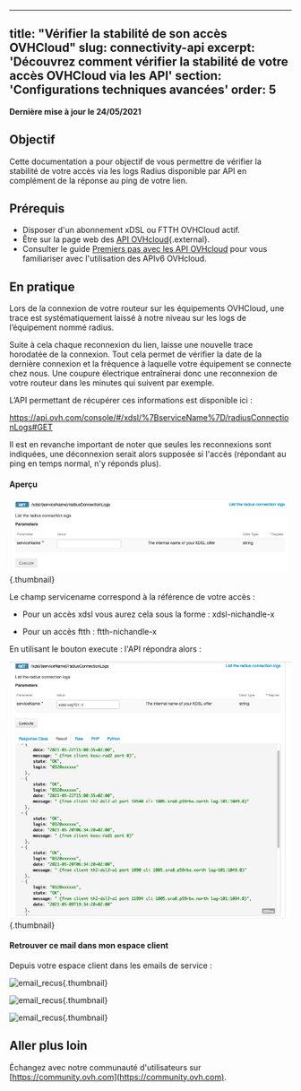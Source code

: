 
---
title: "Vérifier la stabilité de son accès OVHCloud"
slug: connectivity-api
excerpt: 'Découvrez comment vérifier la stabilité de votre accès OVHCloud via les API'
section: 'Configurations techniques avancées'
order: 5
---

**Dernière mise à jour le 24/05/2021**

## Objectif

Cette documentation a pour objectif de vous permettre de vérifier la stabilité de votre accès via les logs Radius disponible par API en complément de la réponse au ping de votre lien.

## Prérequis

- Disposer d'un abonnement xDSL ou FTTH OVHCloud actif.
- Être sur la page web des [API OVHcloud](https://api.ovh.com/){.external}.
- Consulter le guide [Premiers pas avec les API OVHcloud](../../api/api-premiers-pas/) pour vous familiariser avec l'utilisation des APIv6 OVHcloud.


## En pratique


Lors de la connexion de votre routeur sur les équipements OVHCloud, une trace est systématiquement laissé à notre niveau sur les logs de l’équipement nommé radius. 

Suite à cela chaque reconnexion du lien, laisse une nouvelle trace horodatée de la connexion. Tout cela permet de vérifier la date de la dernière connexion et la fréquence à laquelle votre équipement se connecte chez nous. Une coupure électrique entraînerai donc une reconnexion de votre routeur dans les minutes qui suivent par exemple.

L’API permettant de récupérer ces informations est disponible ici : 

https://api.ovh.com/console/#/xdsl/%7BserviceName%7D/radiusConnectionLogs#GET

Il est en revanche important de noter que seules les reconnexions sont indiquées, une déconnexion serait alors supposée si l'accès (répondant au ping en temps normal, n'y réponds plus).

#### Aperçu

![api_radiuslogs](images/api_radiuslogs.png){.thumbnail}

Le champ servicename correspond à la référence de votre accès :

 - Pour un accès xdsl vous aurez cela sous la forme : xdsl-nichandle-x 

 - Pour un accès ftth : ftth-nichandle-x 

En utilisant le bouton execute : l'API répondra alors : 

![api_radex](images/api_radex.png){.thumbnail}


#### Retrouver ce mail dans mon espace client


Depuis votre espace client dans les emails de service : 

![email_recus](images/email_recus.png){.thumbnail}

![email_recus](images/mailtype.png){.thumbnail}

![email_recus](images/contenumailtyperesetppp.png){.thumbnail}





## Aller plus loin

Échangez avec notre communauté d'utilisateurs sur [https://community.ovh.com](https://community.ovh.com).

